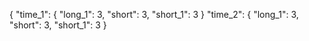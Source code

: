 {
  "time_1": {
    "long_1": 3,
    "short": 3,
    "short_1": 3
  }
  "time_2": {
    "long_1": 3,
    "short": 3,
    "short_1": 3
}
